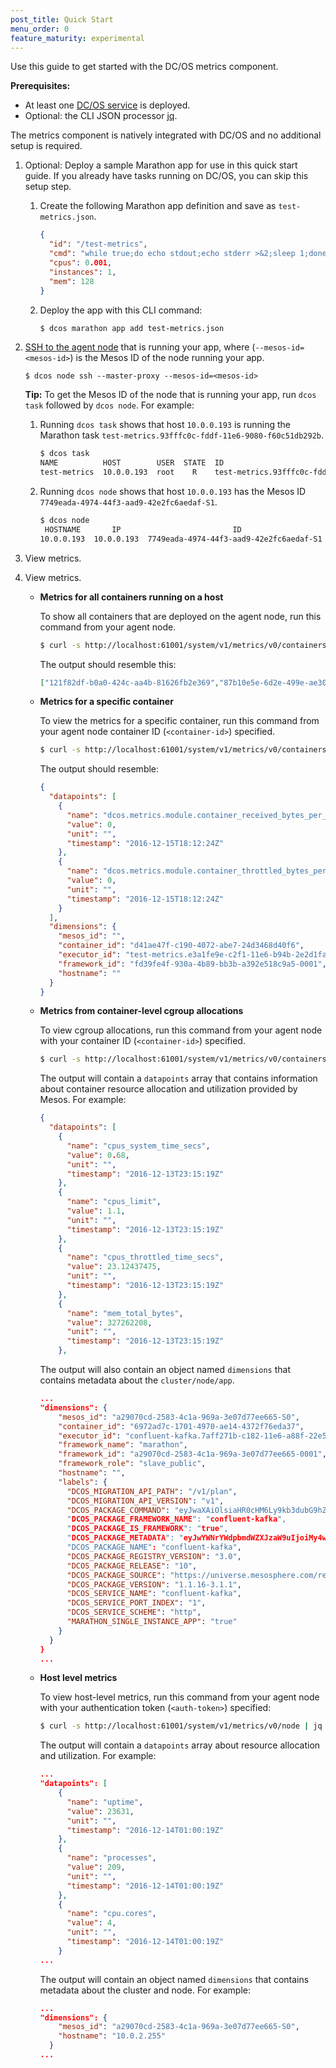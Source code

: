 ```yaml
---
post_title: Quick Start
menu_order: 0
feature_maturity: experimental
---
```


Use this guide to get started with the DC/OS metrics component. 

**Prerequisites:** 

- At least one [DC/OS service](/docs/1.9/usage/managing-services/application-basics/) is deployed.
- Optional: the CLI JSON processor [jq](https://github.com/stedolan/jq/wiki/Installation).

The metrics component is natively integrated with DC/OS and no additional setup is required.  

1.  Optional: Deploy a sample Marathon app for use in this quick start guide. If you already have tasks running on DC/OS, you can skip this setup step.

    1.  Create the following Marathon app definition and save as `test-metrics.json`. 
        
        ```json
        {
          "id": "/test-metrics",
          "cmd": "while true;do echo stdout;echo stderr >&2;sleep 1;done",
          "cpus": 0.001,
          "instances": 1,
          "mem": 128
        }
        ```
    
    1.  Deploy the app with this CLI command:
        
        ```bash
        $ dcos marathon app add test-metrics.json
        ```
        
1.  [SSH to the agent node](/docs/1.9/administration/access-node/sshcluster/) that is running your app, where (`--mesos-id=<mesos-id>`) is the Mesos ID of the node running your app.

    ```
    $ dcos node ssh --master-proxy --mesos-id=<mesos-id>
    ```
    
    **Tip:** To get the Mesos ID of the node that is running your app, run `dcos task` followed by `dcos node`. For example:
    
    1.  Running `dcos task` shows that host `10.0.0.193` is running the Marathon task `test-metrics.93fffc0c-fddf-11e6-9080-f60c51db292b`.
    
        ```bash
        $ dcos task
        NAME          HOST        USER  STATE  ID                                                  
        test-metrics  10.0.0.193  root    R    test-metrics.93fffc0c-fddf-11e6-9080-f60c51db292b  
        ```
    
    1.  Running `dcos node` shows that host `10.0.0.193` has the Mesos ID `7749eada-4974-44f3-aad9-42e2fc6aedaf-S1`.
    
        ```bash
        $ dcos node
         HOSTNAME       IP                         ID                    
        10.0.0.193  10.0.0.193  7749eada-4974-44f3-aad9-42e2fc6aedaf-S1  
        ```

1.  View metrics.         

1.  View metrics. 

    -   **Metrics for all containers running on a host**

        To show all containers that are deployed on the agent node, run this command from your agent node. 
        
        ```bash
        $ curl -s http://localhost:61001/system/v1/metrics/v0/containers | jq
        ```
    
        The output should resemble this:
        
        ```json
        ["121f82df-b0a0-424c-aa4b-81626fb2e369","87b10e5e-6d2e-499e-ae30-1692980e669a"]
        ```

    -   **<a name="container-metrics"></a>Metrics for a specific container**
        
        To view the metrics for a specific container, run this command from your agent node container ID (`<container-id>`) specified. 
    
        ```bash
        $ curl -s http://localhost:61001/system/v1/metrics/v0/containers/<container-id>/app | jq
        ```

        The output should resemble:
        
        ```json
        {
          "datapoints": [
            {
              "name": "dcos.metrics.module.container_received_bytes_per_sec",
              "value": 0,
              "unit": "",
              "timestamp": "2016-12-15T18:12:24Z"
            },
            {
              "name": "dcos.metrics.module.container_throttled_bytes_per_sec",
              "value": 0,
              "unit": "",
              "timestamp": "2016-12-15T18:12:24Z"
            }
          ],
          "dimensions": {
            "mesos_id": "",
            "container_id": "d41ae47f-c190-4072-abe7-24d3468d40f6",
            "executor_id": "test-metrics.e3a1fe9e-c2f1-11e6-b94b-2e2d1faf2a70",
            "framework_id": "fd39fe4f-930a-4b89-bb3b-a392e518c9a5-0001",
            "hostname": ""
          }
        }
        ```
    
    -   **<a name="container-metrics"></a>Metrics from container-level cgroup allocations**
 
        To view cgroup allocations, run this command from your agent node with your container ID (`<container-id>`) specified.
      
        ```bash
        $ curl -s http://localhost:61001/system/v1/metrics/v0/containers/<container-id> | jq
        ```
    
        The output will contain a `datapoints` array that contains information about container resource allocation and utilization provided by Mesos. For example:
    
        ```json
        {
          "datapoints": [
            {
              "name": "cpus_system_time_secs",
              "value": 0.68,
              "unit": "",
              "timestamp": "2016-12-13T23:15:19Z"
            },
            {
              "name": "cpus_limit",
              "value": 1.1,
              "unit": "",
              "timestamp": "2016-12-13T23:15:19Z"
            },
            {
              "name": "cpus_throttled_time_secs",
              "value": 23.12437475,
              "unit": "",
              "timestamp": "2016-12-13T23:15:19Z"
            },
            {
              "name": "mem_total_bytes",
              "value": 327262208,
              "unit": "",
              "timestamp": "2016-12-13T23:15:19Z"
            },
        ```
    
        The output will also contain an object named `dimensions` that contains metadata about the `cluster/node/app`.
            
        ```json
        ...
        "dimensions": {
            "mesos_id": "a29070cd-2583-4c1a-969a-3e07d77ee665-S0",
            "container_id": "6972ad7c-1701-4970-ae14-4372f76eda37",
            "executor_id": "confluent-kafka.7aff271b-c182-11e6-a88f-22e5385a5fd7",
            "framework_name": "marathon",
            "framework_id": "a29070cd-2583-4c1a-969a-3e07d77ee665-0001",
            "framework_role": "slave_public",
            "hostname": "",
            "labels": {
              "DCOS_MIGRATION_API_PATH": "/v1/plan",
              "DCOS_MIGRATION_API_VERSION": "v1",
              "DCOS_PACKAGE_COMMAND": "eyJwaXAiOlsiaHR0cHM6Ly9kb3dubG9hZHMubWVzb3NwaGVyZS5jb20va2Fma2EvYX...
              "DCOS_PACKAGE_FRAMEWORK_NAME": "confluent-kafka",
              "DCOS_PACKAGE_IS_FRAMEWORK": "true",
              "DCOS_PACKAGE_METADATA": "eyJwYWNrYWdpbmdWZXJzaW9uIjoiMy4wIi...
              "DCOS_PACKAGE_NAME": "confluent-kafka",
              "DCOS_PACKAGE_REGISTRY_VERSION": "3.0",
              "DCOS_PACKAGE_RELEASE": "10",
              "DCOS_PACKAGE_SOURCE": "https://universe.mesosphere.com/repo",
              "DCOS_PACKAGE_VERSION": "1.1.16-3.1.1",
              "DCOS_SERVICE_NAME": "confluent-kafka",
              "DCOS_SERVICE_PORT_INDEX": "1",
              "DCOS_SERVICE_SCHEME": "http",
              "MARATHON_SINGLE_INSTANCE_APP": "true"
            }
          }
        }       
        ...
        ```

    -   **<a name="host-metrics"></a>Host level metrics**

        To view host-level metrics, run this command from your agent node with your authentication token (`<auth-token>`) specified:

        ```bash
        $ curl -s http://localhost:61001/system/v1/metrics/v0/node | jq
        ```
        
        The output will contain a `datapoints` array about resource allocation and utilization. For example:
        
        ```json
        ...
        "datapoints": [
            {
              "name": "uptime",
              "value": 23631,
              "unit": "",
              "timestamp": "2016-12-14T01:00:19Z"
            },
            {
              "name": "processes",
              "value": 209,
              "unit": "",
              "timestamp": "2016-12-14T01:00:19Z"
            },
            {
              "name": "cpu.cores",
              "value": 4,
              "unit": "",
              "timestamp": "2016-12-14T01:00:19Z"
            }
        ...    
        ```
        
        The output will contain an object named `dimensions` that contains metadata about the cluster and node. For example:
        
        ```json
        ...
        "dimensions": {
            "mesos_id": "a29070cd-2583-4c1a-969a-3e07d77ee665-S0",
            "hostname": "10.0.2.255"
          }
        ...  
        ```